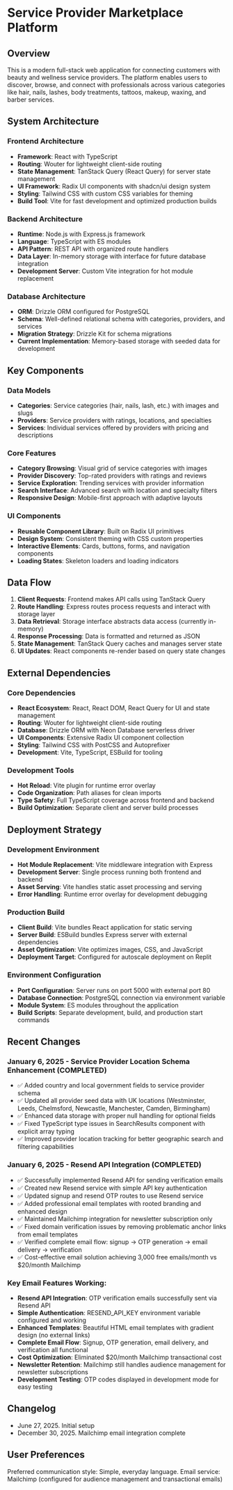 # Service Provider Marketplace Platform

## Overview

This is a modern full-stack web application for connecting customers with beauty and wellness service providers. The platform enables users to discover, browse, and connect with professionals across various categories like hair, nails, lashes, body treatments, tattoos, makeup, waxing, and barber services.

## System Architecture

### Frontend Architecture
- **Framework**: React with TypeScript
- **Routing**: Wouter for lightweight client-side routing
- **State Management**: TanStack Query (React Query) for server state management
- **UI Framework**: Radix UI components with shadcn/ui design system
- **Styling**: Tailwind CSS with custom CSS variables for theming
- **Build Tool**: Vite for fast development and optimized production builds

### Backend Architecture
- **Runtime**: Node.js with Express.js framework
- **Language**: TypeScript with ES modules
- **API Pattern**: REST API with organized route handlers
- **Data Layer**: In-memory storage with interface for future database integration
- **Development Server**: Custom Vite integration for hot module replacement

### Database Architecture
- **ORM**: Drizzle ORM configured for PostgreSQL
- **Schema**: Well-defined relational schema with categories, providers, and services
- **Migration Strategy**: Drizzle Kit for schema migrations
- **Current Implementation**: Memory-based storage with seeded data for development

## Key Components

### Data Models
- **Categories**: Service categories (hair, nails, lash, etc.) with images and slugs
- **Providers**: Service providers with ratings, locations, and specialties
- **Services**: Individual services offered by providers with pricing and descriptions

### Core Features
- **Category Browsing**: Visual grid of service categories with images
- **Provider Discovery**: Top-rated providers with ratings and reviews
- **Service Exploration**: Trending services with provider information
- **Search Interface**: Advanced search with location and specialty filters
- **Responsive Design**: Mobile-first approach with adaptive layouts

### UI Components
- **Reusable Component Library**: Built on Radix UI primitives
- **Design System**: Consistent theming with CSS custom properties
- **Interactive Elements**: Cards, buttons, forms, and navigation components
- **Loading States**: Skeleton loaders and loading indicators

## Data Flow

1. **Client Requests**: Frontend makes API calls using TanStack Query
2. **Route Handling**: Express routes process requests and interact with storage layer
3. **Data Retrieval**: Storage interface abstracts data access (currently in-memory)
4. **Response Processing**: Data is formatted and returned as JSON
5. **State Management**: TanStack Query caches and manages server state
6. **UI Updates**: React components re-render based on query state changes

## External Dependencies

### Core Dependencies
- **React Ecosystem**: React, React DOM, React Query for UI and state management
- **Routing**: Wouter for lightweight client-side routing
- **Database**: Drizzle ORM with Neon Database serverless driver
- **UI Components**: Extensive Radix UI component collection
- **Styling**: Tailwind CSS with PostCSS and Autoprefixer
- **Development**: Vite, TypeScript, ESBuild for tooling

### Development Tools
- **Hot Reload**: Vite plugin for runtime error overlay
- **Code Organization**: Path aliases for clean imports
- **Type Safety**: Full TypeScript coverage across frontend and backend
- **Build Optimization**: Separate client and server build processes

## Deployment Strategy

### Development Environment
- **Hot Module Replacement**: Vite middleware integration with Express
- **Development Server**: Single process running both frontend and backend
- **Asset Serving**: Vite handles static asset processing and serving
- **Error Handling**: Runtime error overlay for development debugging

### Production Build
- **Client Build**: Vite bundles React application for static serving
- **Server Build**: ESBuild bundles Express server with external dependencies
- **Asset Optimization**: Vite optimizes images, CSS, and JavaScript
- **Deployment Target**: Configured for autoscale deployment on Replit

### Environment Configuration
- **Port Configuration**: Server runs on port 5000 with external port 80
- **Database Connection**: PostgreSQL connection via environment variable
- **Module System**: ES modules throughout the application
- **Build Scripts**: Separate development, build, and production start commands

## Recent Changes

### January 6, 2025 - Service Provider Location Schema Enhancement (COMPLETED)
- ✅ Added country and local government fields to service provider schema
- ✅ Updated all provider seed data with UK locations (Westminster, Leeds, Chelmsford, Newcastle, Manchester, Camden, Birmingham)
- ✅ Enhanced data storage with proper null handling for optional fields
- ✅ Fixed TypeScript type issues in SearchResults component with explicit array typing
- ✅ Improved provider location tracking for better geographic search and filtering capabilities

### January 6, 2025 - Resend API Integration (COMPLETED)
- ✅ Successfully implemented Resend API for sending verification emails
- ✅ Created new Resend service with simple API key authentication  
- ✅ Updated signup and resend OTP routes to use Resend service
- ✅ Added professional email templates with rooted branding and enhanced design
- ✅ Maintained Mailchimp integration for newsletter subscription only
- ✅ Fixed domain verification issues by removing problematic anchor links from email templates
- ✅ Verified complete email flow: signup → OTP generation → email delivery → verification
- ✅ Cost-effective email solution achieving 3,000 free emails/month vs $20/month Mailchimp

### Key Email Features Working:
- **Resend API Integration**: OTP verification emails successfully sent via Resend API
- **Simple Authentication**: RESEND_API_KEY environment variable configured and working
- **Enhanced Templates**: Beautiful HTML email templates with gradient design (no external links)
- **Complete Email Flow**: Signup, OTP generation, email delivery, and verification all functional
- **Cost Optimization**: Eliminated $20/month Mailchimp transactional cost
- **Newsletter Retention**: Mailchimp still handles audience management for newsletter subscriptions
- **Development Testing**: OTP codes displayed in development mode for easy testing

## Changelog
- June 27, 2025. Initial setup
- December 30, 2025. Mailchimp email integration complete

## User Preferences

Preferred communication style: Simple, everyday language.
Email service: Mailchimp (configured for audience management and transactional emails)
